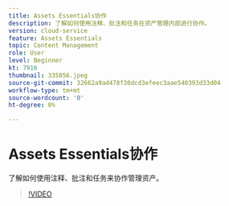 ```yaml
---
title: Assets Essentials协作
description: 了解如何使用注释、批注和任务在资产管理内部进行协作。
version: cloud-service
feature: Assets Essentials
topic: Content Management
role: User
level: Beginner
kt: 7916
thumbnail: 335856.jpeg
source-git-commit: 32662a9ad478f30dcd3efeec3aae540393d33d04
workflow-type: tm+mt
source-wordcount: '0'
ht-degree: 0%

---
```



# Assets Essentials协作

了解如何使用注释、批注和任务来协作管理资产。

>[!VIDEO](https://video.tv.adobe.com/v/335856/?quality=12&learn=on)
